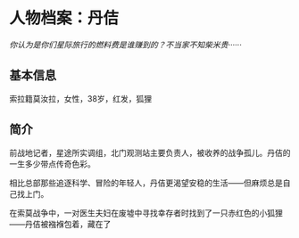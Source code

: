 # 人物档案：丹佶

*你认为是你们星际旅行的燃料费是谁赚到的？不当家不知柴米贵······*

## 基本信息

索拉籍莫汝拉，女性，38岁，红发，狐狸

## 简介

前战地记者，星途所实调组，北门观测站主要负责人，被收养的战争孤儿。丹佶的一生多少带点传奇色彩。

相比总部那些追逐科学、冒险的年轻人，丹佶更渴望安稳的生活——但麻烦总是自己找上门。

在索莫战争中，一对医生夫妇在废墟中寻找幸存者时找到了一只赤红色的小狐狸——丹佶被襁褓包着，藏在了